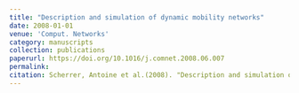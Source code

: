 ```yaml
---
title: "Description and simulation of dynamic mobility networks"
date: 2008-01-01
venue: 'Comput. Networks'
category: manuscripts
collection: publications
paperurl: https://doi.org/10.1016/j.comnet.2008.06.007
permalink: 
citation: Scherrer, Antoine et al.(2008). "Description and simulation of dynamic mobility networks". Comput. Networks. 52(15).
---
```

